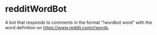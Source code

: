 # redditWordBot
A bot that responds to comments in the format "!wordbot word" with the word definition on https://www.reddit.com/r/words. 
